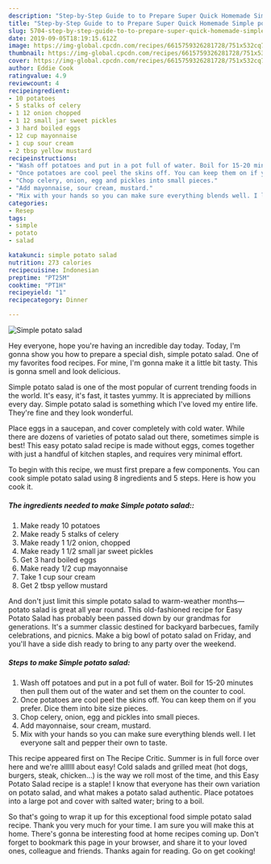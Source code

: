 ```yaml
---
description: "Step-by-Step Guide to to Prepare Super Quick Homemade Simple potato salad"
title: "Step-by-Step Guide to to Prepare Super Quick Homemade Simple potato salad"
slug: 5704-step-by-step-guide-to-to-prepare-super-quick-homemade-simple-potato-salad
date: 2019-09-05T18:19:15.612Z
image: https://img-global.cpcdn.com/recipes/6615759326281728/751x532cq70/simple-potato-salad-recipe-main-photo.jpg
thumbnail: https://img-global.cpcdn.com/recipes/6615759326281728/751x532cq70/simple-potato-salad-recipe-main-photo.jpg
cover: https://img-global.cpcdn.com/recipes/6615759326281728/751x532cq70/simple-potato-salad-recipe-main-photo.jpg
author: Eddie Cook
ratingvalue: 4.9
reviewcount: 4
recipeingredient:
- 10 potatoes
- 5 stalks of celery
- 1 12 onion chopped
- 1 12 small jar sweet pickles
- 3 hard boiled eggs
- 12 cup mayonnaise
- 1 cup sour cream
- 2 tbsp yellow mustard
recipeinstructions:
- "Wash off potatoes and put in a pot full of water. Boil for 15-20 minutes then pull them out of the water and set them on the counter to cool."
- "Once potatoes are cool peel the skins off. You can keep them on if you prefer. Dice them into bite size pieces."
- "Chop celery, onion, egg and pickles into small pieces."
- "Add mayonnaise, sour cream, mustard."
- "Mix with your hands so you can make sure everything blends well. I let everyone salt and pepper their own to taste."
categories:
- Resep
tags:
- simple
- potato
- salad

katakunci: simple potato salad
nutrition: 273 calories
recipecuisine: Indonesian
preptime: "PT25M"
cooktime: "PT1H"
recipeyield: "1"
recipecategory: Dinner

---
```



![Simple potato salad](https://img-global.cpcdn.com/recipes/6615759326281728/751x532cq70/simple-potato-salad-recipe-main-photo.jpg)

Hey everyone, hope you're having an incredible day today. Today, I'm gonna show you how to prepare a special dish, simple potato salad. One of my favorites food recipes. For mine, I'm gonna make it a little bit tasty. This is gonna smell and look delicious.

Simple potato salad is one of the most popular of current trending foods in the world. It's easy, it's fast, it tastes yummy. It is appreciated by millions every day. Simple potato salad is something which I've loved my entire life. They're fine and they look wonderful.

Place eggs in a saucepan, and cover completely with cold water. While there are dozens of varieties of potato salad out there, sometimes simple is best! This easy potato salad recipe is made without eggs, comes together with just a handful of kitchen staples, and requires very minimal effort.


To begin with this recipe, we must first prepare a few components. You can cook simple potato salad using 8 ingredients and 5 steps. Here is how you cook it.

##### The ingredients needed to make Simple potato salad::

1. Make ready 10 potatoes
1. Make ready 5 stalks of celery
1. Make ready 1 1/2 onion, chopped
1. Make ready 1 1/2 small jar sweet pickles
1. Get 3 hard boiled eggs
1. Make ready 1/2 cup mayonnaise
1. Take 1 cup sour cream
1. Get 2 tbsp yellow mustard


And don&#39;t just limit this simple potato salad to warm-weather months—potato salad is great all year round. This old-fashioned recipe for Easy Potato Salad has probably been passed down by our grandmas for generations. It&#39;s a summer classic destined for backyard barbecues, family celebrations, and picnics. Make a big bowl of potato salad on Friday, and you&#39;ll have a side dish ready to bring to any party over the weekend. 

##### Steps to make Simple potato salad:

1. Wash off potatoes and put in a pot full of water. Boil for 15-20 minutes then pull them out of the water and set them on the counter to cool.
1. Once potatoes are cool peel the skins off. You can keep them on if you prefer. Dice them into bite size pieces.
1. Chop celery, onion, egg and pickles into small pieces.
1. Add mayonnaise, sour cream, mustard.
1. Mix with your hands so you can make sure everything blends well. I let everyone salt and pepper their own to taste.


This recipe appeared first on The Recipe Critic. Summer is in full force over here and we&#39;re allllll about easy! Cold salads and grilled meat (hot dogs, burgers, steak, chicken…) is the way we roll most of the time, and this Easy Potato Salad recipe is a staple! I know that everyone has their own variation on potato salad, and what makes a potato salad authentic. Place potatoes into a large pot and cover with salted water; bring to a boil. 

So that's going to wrap it up for this exceptional food simple potato salad recipe. Thank you very much for your time. I am sure you will make this at home. There's gonna be interesting food at home recipes coming up. Don't forget to bookmark this page in your browser, and share it to your loved ones, colleague and friends. Thanks again for reading. Go on get cooking!

